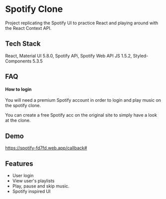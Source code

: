 
# Spotify Clone

Project replicating the Spotify UI to practice React and playing around with the React Context API.

## Tech Stack

React, Material UI 5.8.0, Spotify APi, Spotify Web API JS 1.5.2, Styled-Components 5.3.5

## FAQ

#### How to login

You will need a premium Spotify account in order to login and play music on the spotify clone.

You can create a free Spotify acc on the original site to simply have a look at the clone.

## Demo

https://spotify-fd7fd.web.app/callback#
## Features

- User login
- View user's playlists
- Play, pause and skip music.
- Spotify inspired UI 
